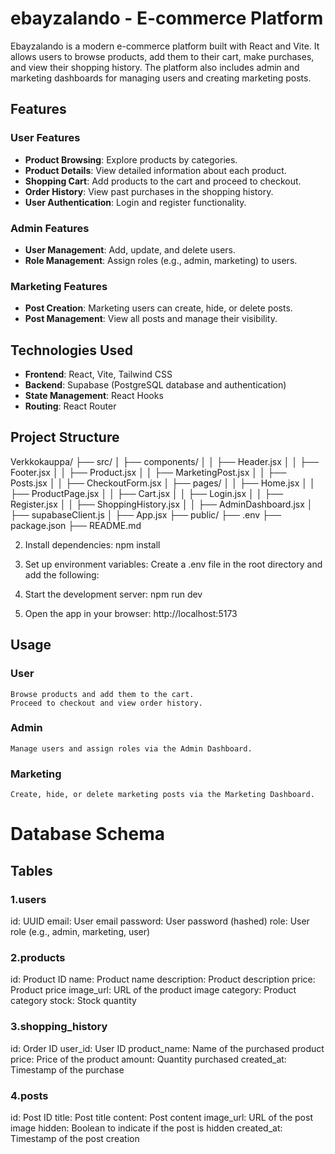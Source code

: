 # ebayzalando - E-commerce Platform

Ebayzalando is a modern e-commerce platform built with React and Vite. It allows users to browse products, add them to their cart, make purchases, and view their shopping history. The platform also includes admin and marketing dashboards for managing users and creating marketing posts.

## Features

### User Features
- **Product Browsing**: Explore products by categories.
- **Product Details**: View detailed information about each product.
- **Shopping Cart**: Add products to the cart and proceed to checkout.
- **Order History**: View past purchases in the shopping history.
- **User Authentication**: Login and register functionality.

### Admin Features
- **User Management**: Add, update, and delete users.
- **Role Management**: Assign roles (e.g., admin, marketing) to users.

### Marketing Features
- **Post Creation**: Marketing users can create, hide, or delete posts.
- **Post Management**: View all posts and manage their visibility.

## Technologies Used

- **Frontend**: React, Vite, Tailwind CSS
- **Backend**: Supabase (PostgreSQL database and authentication)
- **State Management**: React Hooks
- **Routing**: React Router

## Project Structure

Verkkokauppa/ ├── src/ │ ├── components/ │ │ ├── Header.jsx │ │ ├── Footer.jsx │ │ ├── Product.jsx │ │ ├── MarketingPost.jsx │ │ ├── Posts.jsx │ │ ├── CheckoutForm.jsx │ ├── pages/ │ │ ├── Home.jsx │ │ ├── ProductPage.jsx │ │ ├── Cart.jsx │ │ ├── Login.jsx │ │ ├── Register.jsx │ │ ├── ShoppingHistory.jsx │ │ ├── AdminDashboard.jsx │ ├── supabaseClient.js │ ├── App.jsx ├── public/ ├── .env ├── package.json ├── README.md

2. Install dependencies:
npm install

3. Set up environment variables:
Create a .env file in the root directory and add the following:

4. Start the development server:
npm run dev

5. Open the app in your browser:
http://localhost:5173

## Usage

### User

    Browse products and add them to the cart.
    Proceed to checkout and view order history.


### Admin

    Manage users and assign roles via the Admin Dashboard.


### Marketing

    Create, hide, or delete marketing posts via the Marketing Dashboard.


# Database Schema

## Tables

### 1.users

id: UUID
email: User email
password: User password (hashed)
role: User role (e.g., admin, marketing, user)

### 2.products

id: Product ID
name: Product name
description: Product description
price: Product price
image_url: URL of the product image
category: Product category
stock: Stock quantity

### 3.shopping_history

id: Order ID
user_id: User ID
product_name: Name of the purchased product
price: Price of the product
amount: Quantity purchased
created_at: Timestamp of the purchase

### 4.posts

id: Post ID
title: Post title
content: Post content
image_url: URL of the post image
hidden: Boolean to indicate if the post is hidden
created_at: Timestamp of the post creation